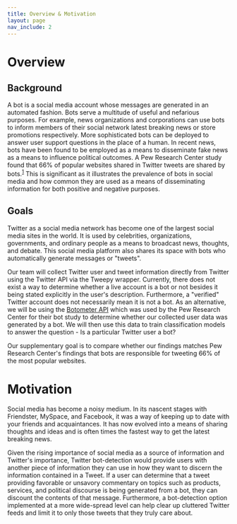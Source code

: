 ```yaml
---
title: Overview & Motivation
layout: page
nav_include: 2
---
```



# Overview

## Background

A bot is a social media account whose messages are generated in an automated fashion. Bots serve a multitude of useful and nefarious purposes. For example, news organizations and corporations can use bots to inform members of their social network latest breaking news or store promotions respectively. More sophisticated bots can be deployed to answer user support questions in the place of a human. In recent news, bots have been found to be employed as a means to disseminate fake news as a means to influence political outcomes. A Pew Research Center study found that 66% of popular websites shared in Twitter tweets are shared by bots.<sup>[1](lit_review.html)</sup>  This is significant as it illustrates the prevalence of bots in social media and how common they are used as a means of disseminating information for both positive and negative purposes.

## Goals

Twitter as a social media network has become one of the largest social media sites in the world. It is used by celebrities, organizations, governments, and ordinary people as a means to broadcast news, thoughts, and debate. This social media platform also shares its space with bots who automatically generate messages or "tweets".

Our team will collect Twitter user and tweet information directly from Twitter using the Twitter API via the Tweepy wrapper. Currently, there does not exist a way to determine whether a live account is a bot or not besides it being stated explicitly in the user's description. Furthermore, a "verified" Twitter account does not necessarily mean it is not a bot. As an alternative, we will be using the [Botometer API](https://botometer.iuni.iu.edu/) which was used by the Pew Research Center for their bot study to determine whether our collected user data was generated by a bot. We will then use this data to train classification models to answer the question - Is a particular Twitter user a bot?

Our supplementary goal is to compare whether our findings matches Pew Research Center's findings that bots are responsible for tweeting 66% of the most popular websites.

# Motivation

Social media has become a noisy medium. In its nascent stages with Friendster, MySpace, and Facebook, it was a way of keeping up to date with your friends and acquaintances. It has now evolved into a means of sharing thoughts and ideas and is often times the fastest way to get the latest breaking news.

Given the rising importance of social media as a source of information and Twitter's importance, Twitter bot-detection would provide users with another piece of information they can use in how they want to discern the information contained in a Tweet. If a user can determine that a tweet providing favorable or unsavory commentary on topics such as products, services, and political discourse is being generated from a bot, they can discount the contents of that message. Furthermore, a bot-detection option implemented at a more wide-spread level can help clear up cluttered Twitter feeds and limit it to only those tweets that they truly care about.
